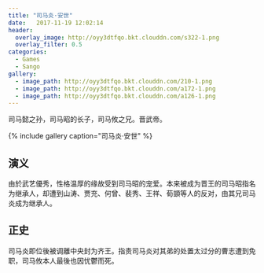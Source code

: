 ```yaml
---
title: "司马炎·安世"
date:   2017-11-19 12:02:14
header:
  overlay_image: http://oyy3dtfqo.bkt.clouddn.com/s322-1.png
  overlay_filter: 0.5
categories:
  - Games
  - Sango
gallery:
  - image_path: http://oyy3dtfqo.bkt.clouddn.com/210-1.png
  - image_path: http://oyy3dtfqo.bkt.clouddn.com/a172-1.png
  - image_path: http://oyy3dtfqo.bkt.clouddn.com/a126-1.png
---
```


司马懿之孙，司马昭的长子，司马攸之兄。晋武帝。

{% include gallery caption="司马炎·安世" %}

## 演义

由於武艺優秀，性格温厚的缘故受到司马昭的宠爱。本来被成为晋王的司马昭指名为继承人，却遭到山涛、贾充、何曾、裴秀、王祥、荀顗等人的反对，由其兄司马炎成为继承人。

## 正史

司马炎即位後被调離中央封为齐王。指责司马炎对其弟的处置太过分的曹志遭到免职，司马攸本人最後也因忧鬱而死。